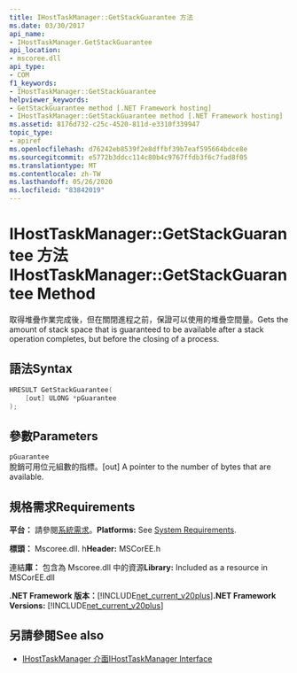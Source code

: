 ```yaml
---
title: IHostTaskManager::GetStackGuarantee 方法
ms.date: 03/30/2017
api_name:
- IHostTaskManager.GetStackGuarantee
api_location:
- mscoree.dll
api_type:
- COM
f1_keywords:
- IHostTaskManager::GetStackGuarantee
helpviewer_keywords:
- GetStackGuarantee method [.NET Framework hosting]
- IHostTaskManager::GetStackGuarantee method [.NET Framework hosting]
ms.assetid: 8176d732-c25c-4520-811d-e3310f339947
topic_type:
- apiref
ms.openlocfilehash: d76242eb8539f2e8dffbf39b7eaf595664bdce8e
ms.sourcegitcommit: e5772b3ddcc114c80b4c9767ffdb3f6c7fad8f05
ms.translationtype: MT
ms.contentlocale: zh-TW
ms.lasthandoff: 05/26/2020
ms.locfileid: "83842019"
---
```

# <a name="ihosttaskmanagergetstackguarantee-method"></a><span data-ttu-id="4ce58-102">IHostTaskManager::GetStackGuarantee 方法</span><span class="sxs-lookup"><span data-stu-id="4ce58-102">IHostTaskManager::GetStackGuarantee Method</span></span>
<span data-ttu-id="4ce58-103">取得堆疊作業完成後，但在關閉進程之前，保證可以使用的堆疊空間量。</span><span class="sxs-lookup"><span data-stu-id="4ce58-103">Gets the amount of stack space that is guaranteed to be available after a stack operation completes, but before the closing of a process.</span></span>  
  
## <a name="syntax"></a><span data-ttu-id="4ce58-104">語法</span><span class="sxs-lookup"><span data-stu-id="4ce58-104">Syntax</span></span>  
  
```cpp  
HRESULT GetStackGuarantee(  
    [out] ULONG *pGuarantee  
);  
```  
  
## <a name="parameters"></a><span data-ttu-id="4ce58-105">參數</span><span class="sxs-lookup"><span data-stu-id="4ce58-105">Parameters</span></span>  
 `pGuarantee`  
 <span data-ttu-id="4ce58-106">脫銷可用位元組數的指標。</span><span class="sxs-lookup"><span data-stu-id="4ce58-106">[out] A pointer to the number of bytes that are available.</span></span>  
  
## <a name="requirements"></a><span data-ttu-id="4ce58-107">規格需求</span><span class="sxs-lookup"><span data-stu-id="4ce58-107">Requirements</span></span>  
 <span data-ttu-id="4ce58-108">**平台：** 請參閱[系統需求](../../get-started/system-requirements.md)。</span><span class="sxs-lookup"><span data-stu-id="4ce58-108">**Platforms:** See [System Requirements](../../get-started/system-requirements.md).</span></span>  
  
 <span data-ttu-id="4ce58-109">**標頭：** Mscoree.dll. h</span><span class="sxs-lookup"><span data-stu-id="4ce58-109">**Header:** MSCorEE.h</span></span>  
  
 <span data-ttu-id="4ce58-110">連結**庫：** 包含為 Mscoree.dll 中的資源</span><span class="sxs-lookup"><span data-stu-id="4ce58-110">**Library:** Included as a resource in MSCorEE.dll</span></span>  
  
 <span data-ttu-id="4ce58-111">**.NET Framework 版本：**[!INCLUDE[net_current_v20plus](../../../../includes/net-current-v20plus-md.md)]</span><span class="sxs-lookup"><span data-stu-id="4ce58-111">**.NET Framework Versions:** [!INCLUDE[net_current_v20plus](../../../../includes/net-current-v20plus-md.md)]</span></span>  
  
## <a name="see-also"></a><span data-ttu-id="4ce58-112">另請參閱</span><span class="sxs-lookup"><span data-stu-id="4ce58-112">See also</span></span>

- [<span data-ttu-id="4ce58-113">IHostTaskManager 介面</span><span class="sxs-lookup"><span data-stu-id="4ce58-113">IHostTaskManager Interface</span></span>](ihosttaskmanager-interface.md)
